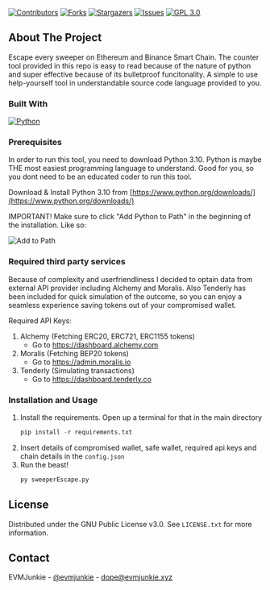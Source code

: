 <a name="readme-top"></a>

[![Contributors][contributors-shield]][contributors-url]
[![Forks][forks-shield]][forks-url]
[![Stargazers][stars-shield]][stars-url]
[![Issues][issues-shield]][issues-url]
[![GPL 3.0][license-shield]][license-url]


<!-- ABOUT THE PROJECT -->
## About The Project

Escape every sweeper on Ethereum and Binance Smart Chain. The counter tool provided in this repo is easy to read because of the nature of python and super effective because of its bulletproof funcitonality. A simple to use help-yourself tool in understandable source code language provided to you.

### Built With

[![Python][Python]][PythonURL]

### Prerequisites

In order to run this tool, you need to download Python 3.10. Python is maybe THE most easiest programming language to understand. Good for you, so you dont need to be an educated coder to run this tool.

Download & Install Python 3.10 from [https://www.python.org/downloads/](https://www.python.org/downloads/)

IMPORTANT! Make sure to click "Add Python to Path" in the beginning of the installation. Like so:

![Add to Path](https://i.ibb.co/KV7pCsT/win-installer.png)

### Required third party services

Because of complexity and userfriendliness I decided to optain data from external API provider including Alchemy and Moralis. Also Tenderly has been included for quick simulation of the outcome, so you can enjoy a seamless experience saving tokens out of your compromised wallet.

Required API Keys:

1. Alchemy (Fetching ERC20, ERC721, ERC1155 tokens)
   * Go to https://dashboard.alchemy.com
2. Moralis (Fetching BEP20 tokens)
   * Go to https://admin.moralis.io
3. Tenderly (Simulating transactions)
   * Go to https://dashboard.tenderly.co

### Installation and Usage

1. Install the requirements. Open up a terminal for that in the main directory
   ```py
   pip install -r requirements.txt
   ```
2. Insert details of compromised wallet, safe wallet, required api keys and chain details in the `config.json`
3. Run the beast!
   ```py
   py sweeperEscape.py
   ```

<!-- LICENSE -->
## License

Distributed under the GNU Public License v3.0. See `LICENSE.txt` for more information.

<!-- CONTACT -->
## Contact

EVMJunkie - [@evmjunkie](https://twitter.com/evmjunkie) - dope@evmjunkie.xyz

<!-- MARKDOWN LINKS & IMAGES -->
<!-- https://www.markdownguide.org/basic-syntax/#reference-style-links -->
[contributors-shield]: https://img.shields.io/github/contributors/evmjunkie/counter-sweeper.svg?style=for-the-badge
[contributors-url]: https://github.com/evmjunkie/counter-sweeper/graphs/contributors
[forks-shield]: https://img.shields.io/github/forks/evmjunkie/counter-sweeper.svg?style=for-the-badge
[forks-url]: https://github.com/evmjunkie/counter-sweeper/network/members
[stars-shield]: https://img.shields.io/github/stars/evmjunkie/counter-sweeper.svg?style=for-the-badge
[stars-url]: https://github.com/evmjunkie/counter-sweeper/stargazers
[issues-shield]: https://img.shields.io/github/issues/evmjunkie/counter-sweeper.svg?style=for-the-badge
[issues-url]: https://github.com/evmjunkie/counter-sweeper/issues
[license-shield]: https://img.shields.io/github/license/evmjunkie/counter-sweeper.svg?style=for-the-badge
[license-url]: https://github.com/evmjunkie/counter-sweeper/blob/master/LICENSE.txt

[Python]: https://img.shields.io/badge/python-000000?style=for-the-badge&logo=python&logoColor=white
[PythonUrl]: https://python.org/
